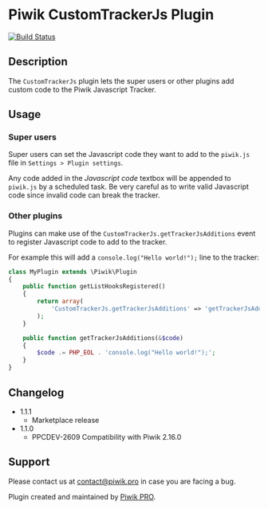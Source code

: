 # Piwik CustomTrackerJs Plugin

[![Build Status](https://travis-ci.org/PiwikPRO/plugin-CustomTrackerJs.svg?branch=master)](https://travis-ci.org/PiwikPRO/plugin-CustomTrackerJs)

## Description

The `CustomTrackerJs` plugin lets the super users or other plugins add custom code to the Piwik Javascript Tracker.

## Usage

### Super users

Super users can set the Javascript code they want to add to the `piwik.js` file in `Settings > Plugin settings`.

Any code added in the *Javascript code* textbox will be appended to `piwik.js` by a scheduled task. Be very careful
as to write valid Javascript code since invalid code can break the tracker.

### Other plugins

Plugins can make use of the `CustomTrackerJs.getTrackerJsAdditions` event to register Javascript code to add to
the tracker.

For example this will add a `console.log("Hello world!");` line to the tracker:

```php
class MyPlugin extends \Piwik\Plugin
{
    public function getListHooksRegistered()
    {
        return array(
            'CustomTrackerJs.getTrackerJsAdditions' => 'getTrackerJsAdditions',
        );
    }

    public function getTrackerJsAdditions(&$code)
    {
        $code .= PHP_EOL . 'console.log("Hello world!");';
    }
}
```

## Changelog

* 1.1.1
    - Marketplace release
* 1.1.0
    - PPCDEV-2609 Compatibility with Piwik 2.16.0

## Support

Please contact us at contact@piwik.pro in case you are facing a bug.


Plugin created and maintained by [Piwik PRO](http://piwik.pro/).
